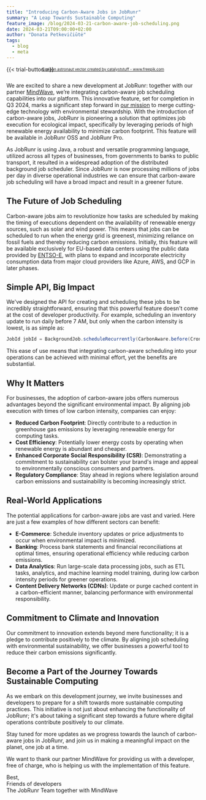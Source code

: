 ```yaml
---
title: "Introducing Carbon-Aware Jobs in JobRunr"
summary: "A Leap Towards Sustainable Computing"
feature_image: /blog/2024-03-21-carbon-aware-job-scheduling.png
date: 2024-03-21T09:00:00+02:00
author: "Donata Petkevičiūtė"
tags:
  - blog
  - meta
---
```

{{< trial-button >}}

<div style="text-align: center;margin: -2em 0 2em;">
<small style="font-size: 70%;"><a href='https://www.freepik.com/vectors/cartoon-astronaut'>Cartoon astronaut vector created by catalyststuff - www.freepik.com</a></small>
</div>

<style type="text/css">
    .post-full-content img {display: inline-block; margin: 0 auto}
</style>


We are excited to share a new development at JobRunr: together with our partner [MindWave](https://www.mindwave.com/), we’re integrating carbon-aware job scheduling capabilities into our platform. This innovative feature, set for completion in Q3 2024, marks a significant step forward in [our mission](/en/blog/2024-01-18-trees-planted/) to merge cutting-edge technology with environmental stewardship. With the introduction of carbon-aware jobs, JobRunr is pioneering a solution that optimizes job execution for ecological impact, specifically by leveraging periods of high renewable energy availability to minimize carbon footprint. This feature will be available in JobRunr OSS and JobRunr Pro.

As JobRunr is using Java, a robust and versatile programming language, utilized across all types of businesses, from governments to banks to public transport, it resulted in a widespread adoption of the distributed background job scheduler. Since JobRunr is now processing millions of jobs per day in diverse operational industries we can ensure that carbon-aware job scheduling will have a broad impact and result in a greener future.

## The Future of Job Scheduling
Carbon-aware jobs aim to revolutionize how tasks are scheduled by making the timing of executions dependent on the availability of renewable energy sources, such as solar and wind power. This means that jobs can be scheduled to run when the energy grid is greenest, minimizing reliance on fossil fuels and thereby reducing carbon emissions. Initially, this feature will be available exclusively for EU-based data centers using the public data provided by [ENTSO-E](https://www.entsoe.eu/), with plans to expand and incorporate electricity consumption data from major cloud providers like Azure, AWS, and GCP in later phases.

## Simple API, Big Impact
We've designed the API for creating and scheduling these jobs to be incredibly straightforward, ensuring that this powerful feature doesn't come at the cost of developer productivity. For example, scheduling an inventory update to run daily before 7 AM, but only when the carbon intensity is lowest, is as simple as:

```java
JobId jobId = BackgroundJob.scheduleRecurrently(CarbonAware.before(Cron.daily(7)), () -> inventoryService.updateInventory());
```

This ease of use means that integrating carbon-aware scheduling into your operations can be achieved with minimal effort, yet the benefits are substantial.

## Why It Matters
For businesses, the adoption of carbon-aware jobs offers numerous advantages beyond the significant environmental impact. By aligning job execution with times of low carbon intensity, companies can enjoy:
- **Reduced Carbon Footprint**: Directly contribute to a reduction in greenhouse gas emissions by leveraging renewable energy for computing tasks.
- **Cost Efficiency**: Potentially lower energy costs by operating when renewable energy is abundant and cheaper.
- **Enhanced Corporate Social Responsibility (CSR)**: Demonstrating a commitment to sustainability can bolster your brand's image and appeal to environmentally conscious consumers and partners.
- **Regulatory Compliance**: Stay ahead in regions where legislation around carbon emissions and sustainability is becoming increasingly strict.

## Real-World Applications
The potential applications for carbon-aware jobs are vast and varied. Here are just a few examples of how different sectors can benefit:
- **E-Commerce**: Schedule inventory updates or price adjustments to occur when environmental impact is minimized.
- **Banking**: Process bank statements and financial reconciliations at optimal times, ensuring operational efficiency while reducing carbon emissions.
- **Data Analytics**: Run large-scale data processing jobs, such as ETL tasks, analytics, and machine learning model training, during low carbon intensity periods for greener operations.
- **Content Delivery Networks (CDNs)**: Update or purge cached content in a carbon-efficient manner, balancing performance with environmental responsibility.

## Commitment to Climate and Innovation
Our commitment to innovation extends beyond mere functionality; it is a pledge to contribute positively to the climate. By aligning job scheduling with environmental sustainability, we offer businesses a powerful tool to reduce their carbon emissions significantly.

## Become a Part of the Journey Towards Sustainable Computing
As we embark on this development journey, we invite businesses and developers to prepare for a shift towards more sustainable computing practices. This initiative is not just about enhancing the functionality of JobRunr; it's about taking a significant step towards a future where digital operations contribute positively to our climate.

Stay tuned for more updates as we progress towards the launch of carbon-aware jobs in JobRunr, and join us in making a meaningful impact on the planet, one job at a time.

We want to thank our partner MindWave for providing us with a developer, free of charge, who is helping us with the implementation of this feature.

Best,<br>
Friends of developers<br>
The JobRunr Team together with MindWave